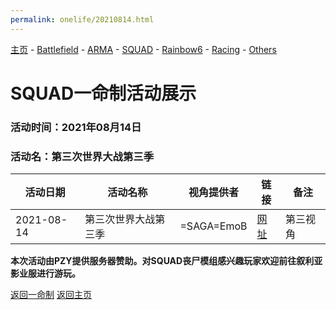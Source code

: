 ```yaml
---
permalink: onelife/20210814.html
---
```

[主页](https://saga2003.github.io/)   -  [Battlefield](https://saga2003.github.io/battlefield.html)   -   [ARMA](https://saga2003.github.io/arma.html)   -   [SQUAD](https://saga2003.github.io/squad.html)   -   [Rainbow6](https://saga2003.github.io/rainbow6.html)   -   [Racing](https://saga2003.github.io/racing.html)   -   [Others](https://saga2003.github.io/others.html)

# SQUAD一命制活动展示

### 活动时间：2021年08月14日

### 活动名：第三次世界大战第三季

活动日期|活动名称|视角提供者|链接|备注
---|---|---|---|---
2021-08-14|第三次世界大战第三季| =SAGA=EmoB |[网址](https://www.bilibili.com/video/BV1Jo4y1U7P3/)|第三视角

**本次活动由PZY提供服务器赞助。对SQUAD丧尸模组感兴趣玩家欢迎前往叙利亚影业服进行游玩。**

[返回一命制](https://saga2003.github.io/squad.html)
[返回主页](https://saga2003.github.io/)